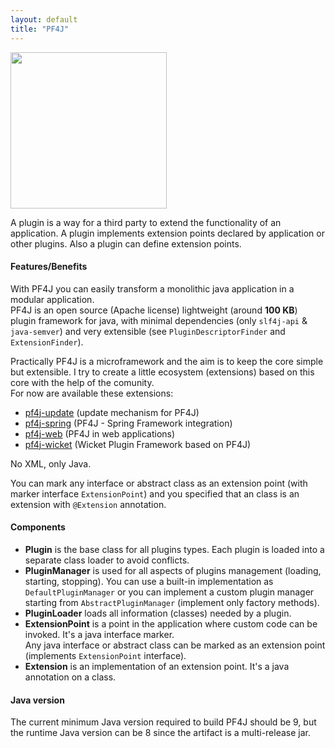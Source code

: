 ```yaml
---
layout: default
title: "PF4J"
---
```


<img src="{{ site.baseurl }}/pf4j-logo.svg" width="250"/>

A plugin is a way for a third party to extend the functionality of an application. A plugin implements extension points
declared by application or other plugins. Also a plugin can define extension points.

#### Features/Benefits

With PF4J you can easily transform a monolithic java application in a modular application.  
PF4J is an open source (Apache license) lightweight (around __100 KB__) plugin framework for java, with minimal dependencies (only `slf4j-api` & `java-semver`) and very extensible (see `PluginDescriptorFinder` and `ExtensionFinder`).

Practically PF4J is a microframework and the aim is to keep the core simple but extensible. I try to create a little ecosystem (extensions) based on this core with the help of the comunity.  
For now are available these extensions:

- [pf4j-update](https://github.com/pf4j/pf4j-update) (update mechanism for PF4J)
- [pf4j-spring](https://github.com/pf4j/pf4j-spring) (PF4J - Spring Framework integration)
- [pf4j-web](https://github.com/pf4j/pf4j-web) (PF4J in web applications)
- [pf4j-wicket](https://github.com/pf4j/pf4j-wicket) (Wicket Plugin Framework based on PF4J)

No XML, only Java.

You can mark any interface or abstract class as an extension point (with marker interface `ExtensionPoint`) and you specified that an class is an extension with `@Extension` annotation.

#### Components

- **Plugin** is the base class for all plugins types. Each plugin is loaded into a separate class loader to avoid conflicts.
- **PluginManager** is used for all aspects of plugins management (loading, starting, stopping). You can use a built-in implementation as `DefaultPluginManager` or you can implement a custom plugin manager starting from `AbstractPluginManager` (implement only factory methods).
- **PluginLoader** loads all information (classes) needed by a plugin.
- **ExtensionPoint** is a point in the application where custom code can be invoked. It's a java interface marker.   
Any java interface or abstract class can be marked as an extension point (implements `ExtensionPoint` interface).
- **Extension** is an implementation of an extension point. It's a java annotation on a class.

#### Java version

The current minimum Java version required to build PF4J should be 9, but the runtime Java version can be 8 since the artifact is a multi-release jar.
